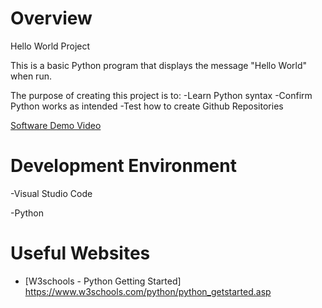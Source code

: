 # Overview

Hello World Project

This is a basic Python program that displays the message "Hello World" when run.

The purpose of creating this project is to:
-Learn Python syntax
-Confirm Python works as intended
-Test how to create Github Repositories

[Software Demo Video](https://www.youtube.com/watch?v=qbCrY47eRRU)

# Development Environment

-Visual Studio Code

-Python

# Useful Websites

- [W3schools - Python Getting Started] https://www.w3schools.com/python/python_getstarted.asp
